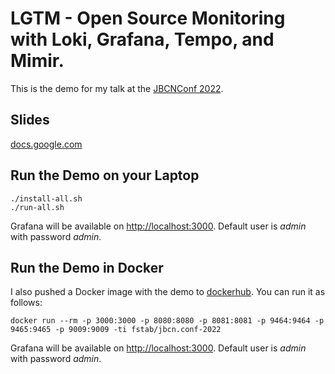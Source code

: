 # LGTM - Open Source Monitoring with Loki, Grafana, Tempo, and Mimir.

This is the demo for my talk at the [JBCNConf 2022](https://www.jbcnconf.com/2022/infoSpeaker.html?ref=83000b23dafd750a87d9e4fda12b906fc1e4e734).

## Slides

[docs.google.com](https://docs.google.com/presentation/d/e/2PACX-1vRIX3tZFSElD-DnKOGa4UrG71-BpE-NQTEhEPkxW9VY4S_jhviqCfQBBpubKiEBmxQzehkrFVaNJECT/pub?start=false&loop=false&delayms=3000)

## Run the Demo on your Laptop

```
./install-all.sh
./run-all.sh
```

Grafana will be available on [http://localhost:3000](http://localhost:3000). Default user is _admin_ with password _admin_.

## Run the Demo in Docker

I also pushed a Docker image with the demo to [dockerhub](https://hub.docker.com/repository/docker/fstab/jbcn.conf-2022). You can run it as follows:

```
docker run --rm -p 3000:3000 -p 8080:8080 -p 8081:8081 -p 9464:9464 -p 9465:9465 -p 9009:9009 -ti fstab/jbcn.conf-2022
```

Grafana will be available on [http://localhost:3000](http://localhost:3000). Default user is _admin_ with password _admin_.
